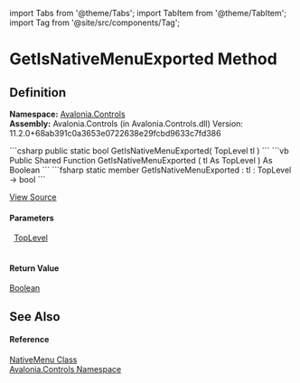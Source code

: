 import Tabs from '@theme/Tabs'; 
import TabItem from '@theme/TabItem'; 
import Tag from '@site/src/components/Tag'; 

# GetIsNativeMenuExported Method




## Definition
**Namespace:** <a href="N_Avalonia_Controls">Avalonia.Controls</a>  
**Assembly:** Avalonia.Controls (in Avalonia.Controls.dll) Version: 11.2.0+68ab391c0a3653e0722638e29fcbd9633c7fd386

<Tabs groupId="api-code-preview">
<TabItem value="csharp" label="C#">
```csharp
public static bool GetIsNativeMenuExported(
	TopLevel tl
)
```
</TabItem>
<TabItem value="vb" label="VB">
```vb
Public Shared Function GetIsNativeMenuExported ( 
	tl As TopLevel
) As Boolean
```
</TabItem>
<TabItem value="fsharp" label="F#">
```fsharp
static member GetIsNativeMenuExported : 
        tl : TopLevel -> bool 
```
</TabItem>
</Tabs>



<a href="https://github.com/AvaloniaUI/Avalonia/tree/master/srcAvalonia.Controls/NativeMenu.Export.cs#L13" title="View the source code">View Source</a>



#### Parameters
<dl><dt>  <a href="T_Avalonia_Controls_TopLevel">TopLevel</a></dt><dd> </dd></dl>

#### Return Value
<a href="https://learn.microsoft.com/dotnet/api/system.boolean" target="_blank" rel="noopener noreferrer">Boolean</a>

## See Also


#### Reference
<a href="T_Avalonia_Controls_NativeMenu">NativeMenu Class</a>  
<a href="N_Avalonia_Controls">Avalonia.Controls Namespace</a>  
